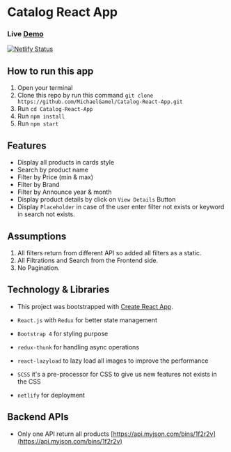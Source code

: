 # Catalog React App

### Live <a href="https://silly-saha-56acac.netlify.com/" target="_blank">Demo</a>

[![Netlify Status](https://api.netlify.com/api/v1/badges/834ab570-e5b6-442f-9c6b-f260d326d2a2/deploy-status)](https://app.netlify.com/sites/silly-saha-56acac/deploys)

## How to run this app

1. Open your terminal
2. Clone this repo by run this command
`git clone https://github.com/MichaelGamel/Catalog-React-App.git`
3. Run `cd Catalog-React-App`
4. Run `npm install`
5. Run `npm start`

## Features

- Display all products in cards style
- Search by product name
- Filter by Price (min & max)
- Filter by Brand
- Filter by Announce year & month
- Display product details by click on `View Details` Button
- Display `Placeholder` in case of the user enter filter not exists or keyword in search not exists.

## Assumptions

1. All filters return from different API so added all filters as a static.
2. All Filtrations and Search from the Frontend side.
3. No Pagination.


## Technology & Libraries

- This project was bootstrapped with [Create React App](https://github.com/facebook/create-react-app).

- `React.js` with `Redux` for better state management
- `Bootstrap 4` for styling purpose
- `redux-thunk` for handling async operations
- `react-lazyload` to lazy load all images to improve the performance
- `SCSS` it's a pre-processor for CSS to give us new features not exists in the CSS
- `netlify` for deployment




## Backend APIs

- Only one API return all products [https://api.myjson.com/bins/1f2r2v](https://api.myjson.com/bins/1f2r2v)

